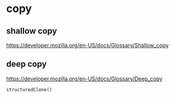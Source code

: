 # copy

## shallow copy

<https://developer.mozilla.org/en-US/docs/Glossary/Shallow_copy>

## deep copy

<https://developer.mozilla.org/en-US/docs/Glossary/Deep_copy>

`structuredClone()`
